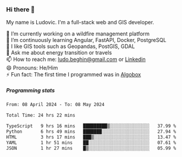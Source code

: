 ### Hi there 👋

My name is Ludovic. I'm a full-stack web and GIS developer.

 🔭 I’m currently working on a wildfire management platform<br/>
 🌱 I’m continuously learning Angular, FastAPI, Docker, PostgreSQL<br/>
 👯 I like GIS tools such as Geopandas, PostGIS, GDAL<br/>
 💬 Ask me about energy transition or travels<br/>
 📫 How to reach me: ludo.beghin@gmail.com or [Linkedin](https://www.linkedin.com/in/ludovic-beghin/)<br/>
 😄 Pronouns: He/Him<br/>
 ⚡ Fun fact: The first time I programmed was in [Algobox](https://fr.wikipedia.org/wiki/Algobox)<br/>

##### Programming stats
<!--START_SECTION:waka-->

```txt
From: 08 April 2024 - To: 08 May 2024

Total Time: 24 hrs 22 mins

TypeScript   9 hrs 16 mins   █████████▒░░░░░░░░░░░░░░░   37.99 %
Python       6 hrs 49 mins   ███████░░░░░░░░░░░░░░░░░░   27.94 %
HTML         3 hrs 17 mins   ███▒░░░░░░░░░░░░░░░░░░░░░   13.47 %
YAML         1 hr 51 mins    ██░░░░░░░░░░░░░░░░░░░░░░░   07.61 %
JSON         1 hr 27 mins    █▒░░░░░░░░░░░░░░░░░░░░░░░   05.99 %
```

<!--END_SECTION:waka-->
